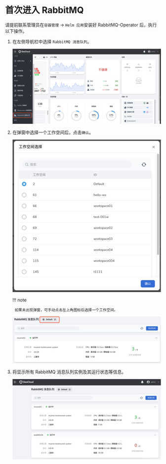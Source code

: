 # 首次进入 RabbitMQ

请提前联系管理员在`容器管理` -> `Helm 应用`安装好 RabbitMQ-Operator 后，执行以下操作。

1. 在左侧导航栏中选择 `RabbitMQ 消息队列`。

    ![](../images/mq01.png)

2. 在弹窗中选择一个工作空间后，点击`确认`。

    ![](../images/mq02.png)

    !!! note
    
        如果未出现弹窗，可手动点击左上角图标后选择一个工作空间。

    ![](../images/mq02-2.png)

3. 将显示所有 RabbitMQ 消息队列实例及其运行状态等信息。

    ![](../images/mq02-1.png)